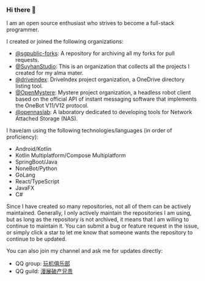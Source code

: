 ### Hi there 👋

I am an open source enthusiast who strives to become a full-stack programmer.

I created or joined the following organizations:
+ [@sgpublic-forks](https://github.com/sgpublic-forks): A repository for archiving all my forks for pull requests.
+ [@SuyhanStudio](https://github.com/SuyhanStudio): This is an organization that collects all the projects I created for my alma mater.
+ [@driveindex](https://github.com/driveindex): DriveIndex project organization, a OneDrive directory listing tool.
+ [@OpenMystere](https://github.com/OpenMystere): Mystere project organization, a headless robot client based on the official API of instant messaging software that implements the OneBot V11/V12 protocol.
+ [@opennaslab](https://github.com/opennaslab): A laboratory dedicated to developing tools for Network Attached Storage (NAS).

I have/am using the following technologies/languages (in order of proficiency):

+ Android/Kotlin
+ Kotlin Multiplatform/Compose Multiplatform
+ SpringBoot/Java
+ NoneBot/Python
+ GoLang
+ React/TypeScript
+ JavaFX
+ C#

Since I have created so many repositories, not all of them can be actively maintained. Generally, I only actively maintain the repositories I am using, but as long as the repository is not archived, it means that I am willing to continue to maintain it. You can submit a bug or feature request in the issue, or simply click a star to let me know that someone wants the repository to continue to be updated.

You can also join my channel and ask me for updates directly:

+ QQ group: [玩机俱乐部](https://qm.qq.com/q/BVOI62wwdW)
+ QQ guild: [漫展破产兄贵](https://pd.qq.com/s/yynbipji)

<picture>
  <source media="(prefers-color-scheme: dark)" srcset="https://github-readme-stats.vercel.app/api?username=sgpublic&show_icons=true&count_private=true&theme=github_dark">
  <source media="(prefers-color-scheme: light)" srcset="https://github-readme-stats.vercel.app/api?username=sgpublic&show_icons=true&count_private=true">
  <img alt="" src="https://github-readme-stats.vercel.app/api?username=sgpublic&show_icons=true&count_private=true">
</picture>
<picture>
  <source media="(prefers-color-scheme: dark)" srcset="https://github-readme-stats.vercel.app/api/top-langs?username=sgpublic&theme=github_dark">
  <source media="(prefers-color-scheme: light)" srcset="https://github-readme-stats.vercel.app/api/top-langs?username=sgpublic">
  <img alt="" src="https://github-readme-stats.vercel.app/api/top-langs?username=sgpublic">
</picture>
